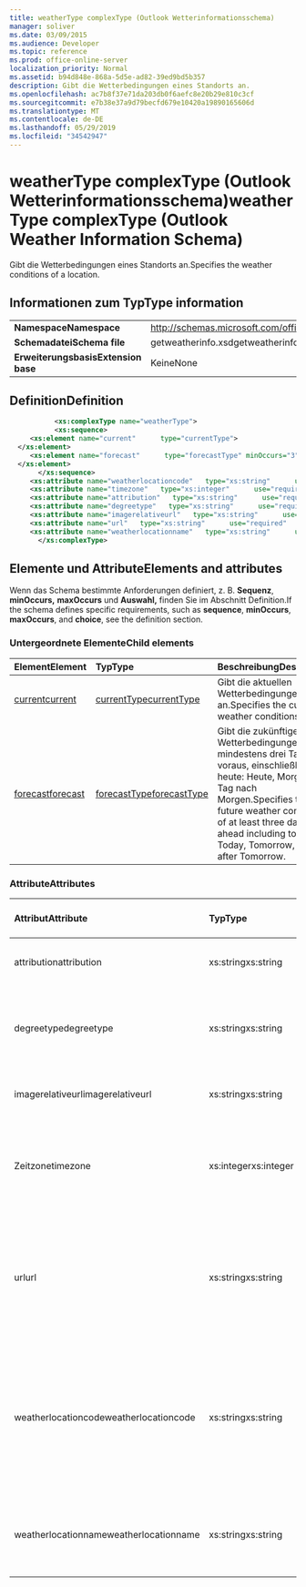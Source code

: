 ```yaml
---
title: weatherType complexType (Outlook Wetterinformationsschema)
manager: soliver
ms.date: 03/09/2015
ms.audience: Developer
ms.topic: reference
ms.prod: office-online-server
localization_priority: Normal
ms.assetid: b94d848e-868a-5d5e-ad82-39ed9bd5b357
description: Gibt die Wetterbedingungen eines Standorts an.
ms.openlocfilehash: ac7b8f37e71da203db0f6aefc8e20b29e810c3cf
ms.sourcegitcommit: e7b38e37a9d79becfd679e10420a19890165606d
ms.translationtype: MT
ms.contentlocale: de-DE
ms.lasthandoff: 05/29/2019
ms.locfileid: "34542947"
---
```

# <a name="weathertype-complextype-outlook-weather-information-schema"></a><span data-ttu-id="88524-103">weatherType complexType (Outlook Wetterinformationsschema)</span><span class="sxs-lookup"><span data-stu-id="88524-103">weatherType complexType (Outlook Weather Information Schema)</span></span>

<span data-ttu-id="88524-104">Gibt die Wetterbedingungen eines Standorts an.</span><span class="sxs-lookup"><span data-stu-id="88524-104">Specifies the weather conditions of a location.</span></span>
  
## <a name="type-information"></a><span data-ttu-id="88524-105">Informationen zum Typ</span><span class="sxs-lookup"><span data-stu-id="88524-105">Type information</span></span>

|||
|:-----|:-----|
|<span data-ttu-id="88524-106">**Namespace**</span><span class="sxs-lookup"><span data-stu-id="88524-106">**Namespace**</span></span> <br/> |http://schemas.microsoft.com/office/outlook/15/getweatherinfo.xsd  <br/> |
|<span data-ttu-id="88524-107">**Schemadatei**</span><span class="sxs-lookup"><span data-stu-id="88524-107">**Schema file**</span></span> <br/> |<span data-ttu-id="88524-108">getweatherinfo.xsd</span><span class="sxs-lookup"><span data-stu-id="88524-108">getweatherinfo.xsd</span></span>  <br/> |
|<span data-ttu-id="88524-109">**Erweiterungsbasis**</span><span class="sxs-lookup"><span data-stu-id="88524-109">**Extension base**</span></span> <br/> |<span data-ttu-id="88524-110">Keine</span><span class="sxs-lookup"><span data-stu-id="88524-110">None</span></span>  <br/> |
   
## <a name="definition"></a><span data-ttu-id="88524-111">Definition</span><span class="sxs-lookup"><span data-stu-id="88524-111">Definition</span></span>

```XML
           <xs:complexType name="weatherType">
           <xs:sequence>
     <xs:element name="current"      type="currentType">
  </xs:element>  
     <xs:element name="forecast"      type="forecastType" minOccurs="3"     maxOccurs="unbounded"    >
  </xs:element>  
       </xs:sequence>
     <xs:attribute name="weatherlocationcode"   type="xs:string"      use="required"     />
     <xs:attribute name="timezone"   type="xs:integer"      use="required"     />
     <xs:attribute name="attribution"   type="xs:string"      use="required"     />
     <xs:attribute name="degreetype"   type="xs:string"      use="required"     />
     <xs:attribute name="imagerelativeurl"   type="xs:string"      use="required"     />
     <xs:attribute name="url"   type="xs:string"      use="required"     />
     <xs:attribute name="weatherlocationname"   type="xs:string"      use="required"     />
       </xs:complexType>

```

## <a name="elements-and-attributes"></a><span data-ttu-id="88524-112">Elemente und Attribute</span><span class="sxs-lookup"><span data-stu-id="88524-112">Elements and attributes</span></span>

<span data-ttu-id="88524-113">Wenn das Schema bestimmte Anforderungen definiert, z. B. **Sequenz**, **minOccurs,** **maxOccurs** und **Auswahl,** finden Sie im Abschnitt Definition.</span><span class="sxs-lookup"><span data-stu-id="88524-113">If the schema defines specific requirements, such as **sequence**, **minOccurs**, **maxOccurs**, and **choice**, see the definition section.</span></span> 
  
### <a name="child-elements"></a><span data-ttu-id="88524-114">Untergeordnete Elemente</span><span class="sxs-lookup"><span data-stu-id="88524-114">Child elements</span></span>

|<span data-ttu-id="88524-115">**Element**</span><span class="sxs-lookup"><span data-stu-id="88524-115">**Element**</span></span>|<span data-ttu-id="88524-116">**Typ**</span><span class="sxs-lookup"><span data-stu-id="88524-116">**Type**</span></span>|<span data-ttu-id="88524-117">**Beschreibung**</span><span class="sxs-lookup"><span data-stu-id="88524-117">**Description**</span></span>|
|:-----|:-----|:-----|
|[<span data-ttu-id="88524-118">current</span><span class="sxs-lookup"><span data-stu-id="88524-118">current</span></span>](current-element-weathertype-complextypeoutlook-weather-information-schema.md) <br/> |[<span data-ttu-id="88524-119">currentType</span><span class="sxs-lookup"><span data-stu-id="88524-119">currentType</span></span>](currenttype-complextype-outlook-weather-information-schema.md) <br/> |<span data-ttu-id="88524-120">Gibt die aktuellen Wetterbedingungen an.</span><span class="sxs-lookup"><span data-stu-id="88524-120">Specifies the current weather conditions.</span></span>  <br/> |
|[<span data-ttu-id="88524-121">forecast</span><span class="sxs-lookup"><span data-stu-id="88524-121">forecast</span></span>](forecast-element-weathertype-complextypeoutlook-weather-information-schema.md) <br/> |[<span data-ttu-id="88524-122">forecastType</span><span class="sxs-lookup"><span data-stu-id="88524-122">forecastType</span></span>](forecasttype-complextype-outlook-weather-information-schema.md) <br/> |<span data-ttu-id="88524-123">Gibt die zukünftigen Wetterbedingungen von mindestens drei Tagen voraus, einschließlich heute: Heute, Morgen, Tag nach Morgen.</span><span class="sxs-lookup"><span data-stu-id="88524-123">Specifies the future weather conditions of at least three days ahead including today: Today, Tomorrow, Day after Tomorrow.</span></span>  <br/> |
   
### <a name="attributes"></a><span data-ttu-id="88524-124">Attribute</span><span class="sxs-lookup"><span data-stu-id="88524-124">Attributes</span></span>

|<span data-ttu-id="88524-125">**Attribut**</span><span class="sxs-lookup"><span data-stu-id="88524-125">**Attribute**</span></span>|<span data-ttu-id="88524-126">**Typ**</span><span class="sxs-lookup"><span data-stu-id="88524-126">**Type**</span></span>|<span data-ttu-id="88524-127">**Erforderlich**</span><span class="sxs-lookup"><span data-stu-id="88524-127">**Required**</span></span>|<span data-ttu-id="88524-128">**Beschreibung**</span><span class="sxs-lookup"><span data-stu-id="88524-128">**Description**</span></span>|<span data-ttu-id="88524-129">**Mögliche Werte**</span><span class="sxs-lookup"><span data-stu-id="88524-129">**Possible values**</span></span>|
|:-----|:-----|:-----|:-----|:-----|
|<span data-ttu-id="88524-130">attribution</span><span class="sxs-lookup"><span data-stu-id="88524-130">attribution</span></span>  <br/> |<span data-ttu-id="88524-131">xs:string</span><span class="sxs-lookup"><span data-stu-id="88524-131">xs:string</span></span>  <br/> |<span data-ttu-id="88524-132">erforderlich</span><span class="sxs-lookup"><span data-stu-id="88524-132">required</span></span>  <br/> |<span data-ttu-id="88524-133">Gibt die Quelle der Wetterinformationen an.</span><span class="sxs-lookup"><span data-stu-id="88524-133">Specifies the source of the weather information.</span></span>  <br/> |<span data-ttu-id="88524-134">Ein Wert vom Typ xs:string</span><span class="sxs-lookup"><span data-stu-id="88524-134">A value of the type xs:string</span></span>  <br/> |
|<span data-ttu-id="88524-135">degreetype</span><span class="sxs-lookup"><span data-stu-id="88524-135">degreetype</span></span>  <br/> |<span data-ttu-id="88524-136">xs:string</span><span class="sxs-lookup"><span data-stu-id="88524-136">xs:string</span></span>  <br/> |<span data-ttu-id="88524-137">erforderlich</span><span class="sxs-lookup"><span data-stu-id="88524-137">required</span></span>  <br/> |<span data-ttu-id="88524-138">Gibt die Einheit für die Temperatur des Standorts an, z. B. "Celsius".</span><span class="sxs-lookup"><span data-stu-id="88524-138">Specifies the unit for the temperature of the location for example, Celsius.</span></span>  <br/> |<span data-ttu-id="88524-139">C, F</span><span class="sxs-lookup"><span data-stu-id="88524-139">C, F</span></span>  <br/> |
|<span data-ttu-id="88524-140">imagerelativeurl</span><span class="sxs-lookup"><span data-stu-id="88524-140">imagerelativeurl</span></span>  <br/> |<span data-ttu-id="88524-141">xs:string</span><span class="sxs-lookup"><span data-stu-id="88524-141">xs:string</span></span>  <br/> |<span data-ttu-id="88524-142">erforderlich</span><span class="sxs-lookup"><span data-stu-id="88524-142">required</span></span>  <br/> |<span data-ttu-id="88524-143">Gibt die URL des Bilds für den Speicherort an.</span><span class="sxs-lookup"><span data-stu-id="88524-143">Specifies the URL of the image for the location.</span></span>  <br/> |<span data-ttu-id="88524-144">Ein Wert vom Typ xs:string</span><span class="sxs-lookup"><span data-stu-id="88524-144">A value of the type xs:string</span></span>  <br/> |
|<span data-ttu-id="88524-145">Zeitzone</span><span class="sxs-lookup"><span data-stu-id="88524-145">timezone</span></span>  <br/> |<span data-ttu-id="88524-146">xs:integer</span><span class="sxs-lookup"><span data-stu-id="88524-146">xs:integer</span></span>  <br/> |<span data-ttu-id="88524-147">erforderlich</span><span class="sxs-lookup"><span data-stu-id="88524-147">required</span></span>  <br/> |<span data-ttu-id="88524-148">Gibt den GMT-Offset an.</span><span class="sxs-lookup"><span data-stu-id="88524-148">Specifies the GMT offset.</span></span>  <br/> |<span data-ttu-id="88524-149">Ein Wert zwischen -11 und einschließlich 12</span><span class="sxs-lookup"><span data-stu-id="88524-149">A value between -11 and 12 inclusive</span></span>  <br/> |
|<span data-ttu-id="88524-150">url</span><span class="sxs-lookup"><span data-stu-id="88524-150">url</span></span>  <br/> |<span data-ttu-id="88524-151">xs:string</span><span class="sxs-lookup"><span data-stu-id="88524-151">xs:string</span></span>  <br/> |<span data-ttu-id="88524-152">erforderlich</span><span class="sxs-lookup"><span data-stu-id="88524-152">required</span></span>  <br/> |<span data-ttu-id="88524-153">Gibt die URL für die Webseite des Wetterdiensts an, die Wetterinformationen für den angegebenen Standort enthält.</span><span class="sxs-lookup"><span data-stu-id="88524-153">Specifies the URL for the web page of the weather service that contains weather information for the specified location.</span></span>  <br/> |<span data-ttu-id="88524-154">Ein Wert vom Typ xs:string</span><span class="sxs-lookup"><span data-stu-id="88524-154">A value of the type xs:string</span></span>  <br/> |
|<span data-ttu-id="88524-155">weatherlocationcode</span><span class="sxs-lookup"><span data-stu-id="88524-155">weatherlocationcode</span></span>  <br/> |<span data-ttu-id="88524-156">xs:string</span><span class="sxs-lookup"><span data-stu-id="88524-156">xs:string</span></span>  <br/> |<span data-ttu-id="88524-157">erforderlich</span><span class="sxs-lookup"><span data-stu-id="88524-157">required</span></span>  <br/> |<span data-ttu-id="88524-158">Gibt den Code an, der dem Speicherort zugeordnet ist, der zum Unterscheiden mehrerer Speicherorte mit demselben Namen verwendet wird.</span><span class="sxs-lookup"><span data-stu-id="88524-158">Specifies the code that is associated with the location used to distinguish multiple location that have the same name.</span></span>  <br/> |<span data-ttu-id="88524-159">Ein Wert vom Typ xs:string</span><span class="sxs-lookup"><span data-stu-id="88524-159">A value of the type xs:string</span></span>  <br/> |
|<span data-ttu-id="88524-160">weatherlocationname</span><span class="sxs-lookup"><span data-stu-id="88524-160">weatherlocationname</span></span>  <br/> |<span data-ttu-id="88524-161">xs:string</span><span class="sxs-lookup"><span data-stu-id="88524-161">xs:string</span></span>  <br/> |<span data-ttu-id="88524-162">erforderlich</span><span class="sxs-lookup"><span data-stu-id="88524-162">required</span></span>  <br/> |<span data-ttu-id="88524-163">Gibt den Namen des Speicherorts an, der im Dropdownsteuerelement angezeigt wird.</span><span class="sxs-lookup"><span data-stu-id="88524-163">Specifies the name of the location that appears in the drop-down control.</span></span>  <br/> |<span data-ttu-id="88524-164">Ein Wert vom Typ xs:string</span><span class="sxs-lookup"><span data-stu-id="88524-164">A value of the type xs:string</span></span>  <br/> |
   

